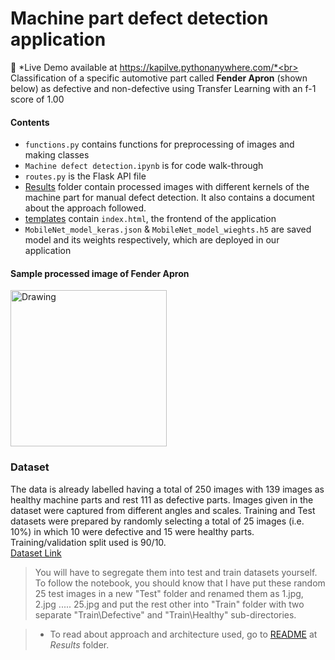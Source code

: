 # Machine part defect detection application
:star2: *Live Demo available at https://kapilve.pythonanywhere.com/*<br>
Classification of a specific automotive part called **Fender Apron** (shown below) as defective and non-defective using Transfer Learning with an f-1 score of 1.00 <br>
#### Contents
* `functions.py` contains functions for preprocessing of images and making classes<br>
* `Machine defect detection.ipynb` is for code walk-through <br>
* `routes.py` is the Flask API file
* [Results](Results/) folder contain processed images with different kernels of the machine part for manual defect detection. It also contains a document about the approach followed.
* [templates](templates/) contain `index.html`, the frontend of the application 
* `MobileNet_model_keras.json` & `MobileNet_model_wieghts.h5` are saved model and its weights respectively, which are deployed in our application
#### Sample processed image of Fender Apron
<img src="Results/Sharpen_Gray.jpg" alt="Drawing" style="width: 250px;"/>

### Dataset
The data is already labelled having a total of 250 images with 139 images as healthy machine parts and rest 111 as defective parts. Images given in the dataset were captured from different angles and scales. Training and Test datasets were prepared by randomly selecting a total of 25 images (i.e. 10%) in which 10 were defective and 15 were healthy parts. Training/validation split used is 90/10.<br>
[Dataset Link](https://drive.google.com/file/d/1k57jP_oy4c9VDZmlgqCvfErzVTzPeA_M/view?usp=sharing)
> You will have to segregate them into test and train datasets yourself. To follow the notebook, you should know that I have put these random 25 test images in a new "Test" folder and renamed them as 1.jpg, 2.jpg ..... 25.jpg and put the rest other into "Train" folder with two separate "Train\Defective" and "Train\Healthy" sub-directories.

> * To read about approach and architecture used, go to [README](Results/) at *Results* folder.
